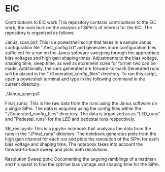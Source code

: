 # EIC
Contributions to EIC work
This repository contains contributions to the EIC work, the main bulk on the analysis of SiPm's of interest for the EIC. The repository is organized as follows:

Janus_scan.ps1: This is a powershell script that takes in a sample Janus configuration file "./test_config.txt" and generates more configuration files sufficient for a run on the Janus software sweeping through the appropriate bias voltages and high gain shaping times. Adjustments to the bias voltage, shaping time, sleep time, as well as increment sizes for former two can be made. Additionally, the runs generated are forward-to-back Generated runs will be placed in the "./Generated_config_files" directory. To run this script, open a powershell terminal and type in the following command in the current directory:

./Janus_scan.ps1

Final_runs/: This is the raw data from the runs using the Janus software on a single SiPm. The data is acquired using the config files within the "./Generated_config_files" directory. The data is organized as as "LED_runs" and "Pedestal_runs" for the LED and pedestal runs respectively.

SB_res.ipynb: This is a jupyter notebook that analyzes the data from the runs in the "./Final_runs" directory. The notebook generates plots from the high gain channel for each run and plots the resolution of the SiPm for each bias voltage and shaping time. The notebook takes into account the forward-to-back sweep and plots both resolutions. 

Resolution Sweep.pptx: Documenting the ongoing ramblings of a madman and his quest to find the optimal bias voltage and shaping time for the SiPm.
